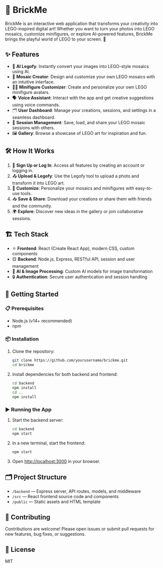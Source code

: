 # 🧱 BrickMe

BrickMe is an interactive web application that transforms your creativity into LEGO-inspired digital art! Whether you want to turn your photos into LEGO mosaics, customize minifigures, or explore AI-powered features, BrickMe brings the playful world of LEGO to your screen. 🚀

## ✨ Features

- 🤖 **AI Legofy**: Instantly convert your images into LEGO-style mosaics using AI.
- 🎨 **Mosaic Creator**: Design and customize your own LEGO mosaics with an intuitive interface.
- 🧑‍🎤 **Minifigure Customizer**: Create and personalize your own LEGO minifigure avatars.
- 🗣️ **Voice Assistant**: Interact with the app and get creative suggestions using voice commands.
- 🗂️ **User Dashboard**: Manage your creations, sessions, and settings in a seamless dashboard.
- 💾 **Session Management**: Save, load, and share your LEGO mosaic sessions with others.
- 🖼️ **Gallery**: Browse a showcase of LEGO art for inspiration and fun.

## 🛠️ How It Works

1. 🔐 **Sign Up or Log In**: Access all features by creating an account or logging in.
2. 📤 **Upload & Legofy**: Use the Legofy tool to upload a photo and transform it into LEGO art.
3. 🧩 **Customize**: Personalize your mosaics and minifigures with easy-to-use tools.
4. 📥 **Save & Share**: Download your creations or share them with friends and the community.
5. 🌍 **Explore**: Discover new ideas in the gallery or join collaborative sessions.

## 🏗️ Tech Stack

- ⚛️ **Frontend**: React (Create React App), modern CSS, custom components
- 🟨 **Backend**: Node.js, Express, RESTful API, session and user management
- 🧠 **AI & Image Processing**: Custom AI models for image transformation
- 🔒 **Authentication**: Secure user authentication and session handling

## 🚦 Getting Started

### 📋 Prerequisites
- Node.js (v14+ recommended)
- npm

### 📦 Installation

1. Clone the repository:
   ```bash
   git clone https://github.com/yourusername/brickme.git
   cd brickme
   ```
2. Install dependencies for both backend and frontend:
   ```bash
   cd backend
   npm install
   cd ..
   npm install
   ```

### ▶️ Running the App

1. Start the backend server:
   ```bash
   cd backend
   npm start
   ```
2. In a new terminal, start the frontend:
   ```bash
   npm start
   ```
3. Open [http://localhost:3000](http://localhost:3000) in your browser.

## 🗂️ Project Structure

- `/backend` — Express server, API routes, models, and middleware
- `/src` — React frontend source code and components
- `/public` — Static assets and HTML template

## 🤝 Contributing

Contributions are welcome! Please open issues or submit pull requests for new features, bug fixes, or suggestions.

## 📄 License

MIT